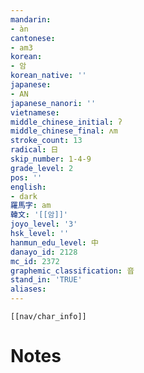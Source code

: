 ```yaml
---
mandarin:
- àn
cantonese:
- am3
korean:
- 암
korean_native: ''
japanese:
- AN
japanese_nanori: ''
vietnamese:
middle_chinese_initial: ʔ
middle_chinese_final: ʌm
stroke_count: 13
radical: 日
skip_number: 1-4-9
grade_level: 2
pos: ''
english:
- dark
羅馬字: am
韓文: '[[암]]'
joyo_level: '3'
hsk_level: ''
hanmun_edu_level: 中
danayo_id: 2128
mc_id: 2372
graphemic_classification: 音
stand_in: 'TRUE'
aliases:
---
```

```meta-bind-embed
[[nav/char_info]]
```

# Notes
